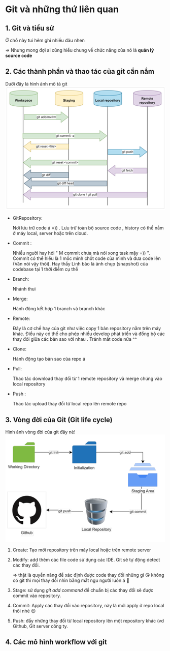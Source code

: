 # Git và những thứ liên quan 

## 1. Git và tiểu sử 
Ở chổ này tui hẻm ghi nhiều đâu nhen

=> Nhưng mong đợi ai cũng hiểu chung về chức năng của nó là **quản lý source code**

## 2. Các thành phần và thao tác của git cần nắm

Dưới đây là hình ảnh mô tả git
![Git và các thành phần ](Picture/git_.png)

- GitRepository:

	Nơi lưu trữ code á =)) . Lưu trữ toàn bộ source code , history có thể nằm ở máy local, server hoặc trên cloud.
- Commit :

	Nhiều người hay hỏi " M commit chưa mà nói xong task mậy =)) ". Commit có thể hiểu là 1 mốc mình chốt code của mình và đưa code lên (Văn nói vậy thôi). Hay thầy Linh bảo là ảnh chụp (snapshot) của codebase tại 1 thời điểm cụ thể

- Branch: 

	Nhánh thui 

- Merge:

	Hành động kết hợp 1 branch và branch khác 

- Remote: 

	Đây là cơ chế hay của git như việc copy 1 bản repository nằm trên máy khác. Điều này có thể cho phép nhiều develop phát triển và đồng bộ các thay đỏi giữa các bản sao với nhau . Tránh mất code nữa ^^

- Clone: 

	Hành động tạo bản sao của repo á

- Pull: 

	Thao tác download thay đổi từ 1 remote repository và merge chúng vào local repository

- Push :

	Thao tác upload thay đổi từ local repo lên remote repo

## 3. Vòng đời của Git (Git life cycle)

Hình ảnh vòng đời của git đây nè!
![Git life cycle](Picture/git_life_cycle.png)

1. Create: Tạo mới repository trên máy
local hoặc trên remote server

2. Modify: add thêm các file code sử dụng các IDE. Git sẽ tự động detect các
thay đổi. 

	=> thật là quyền năng để xác định được code thay đổi những gì 😘
không có git thì mọi thay đổi nhìn bằng mắt ngu người luôn á 😤  

3. Stage: sử dụng *git add command* để chuẩn bị các thay đổi sẽ được commit
vào repository.

4. Commit: Apply các thay đổi vào repository, này là mới apply ở repo local thôi nhé 😉

5. Push: đẩy những thay đổi từ local
repository lên một repository khác (vd
Github, Git server công ty.

## 4. Các mô hình workflow với git

